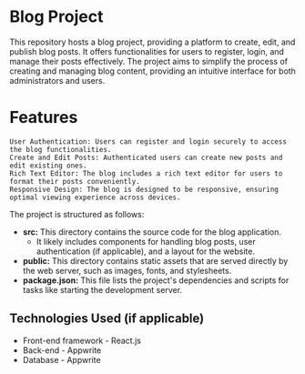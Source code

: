 # Blog Project 
This repository hosts a blog project, providing a platform to create, edit, and publish blog posts. It offers functionalities for users to register, login, and manage their posts effectively. The project aims to simplify the process of creating and managing blog content, providing an intuitive interface for both administrators and users.

# Features 
    User Authentication: Users can register and login securely to access the blog functionalities.
    Create and Edit Posts: Authenticated users can create new posts and edit existing ones.
    Rich Text Editor: The blog includes a rich text editor for users to format their posts conveniently.
    Responsive Design: The blog is designed to be responsive, ensuring optimal viewing experience across devices.

The project is structured as follows:

* **src:** This directory contains the source code for the blog application. 
    * It likely includes components for handling blog posts, user authentication (if applicable), and a layout for the website.
* **public:** This directory contains static assets that are served directly by the web server, such as images, fonts, and stylesheets.
* **package.json:** This file lists the project's dependencies and scripts for tasks like starting the development server.

## Technologies Used (if applicable)

* Front-end framework - React.js
* Back-end - Appwrite
* Database - Appwrite
